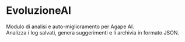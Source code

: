 # EvoluzioneAI

Modulo di analisi e auto-miglioramento per Agape AI.  
Analizza i log salvati, genera suggerimenti e li archivia in formato JSON.